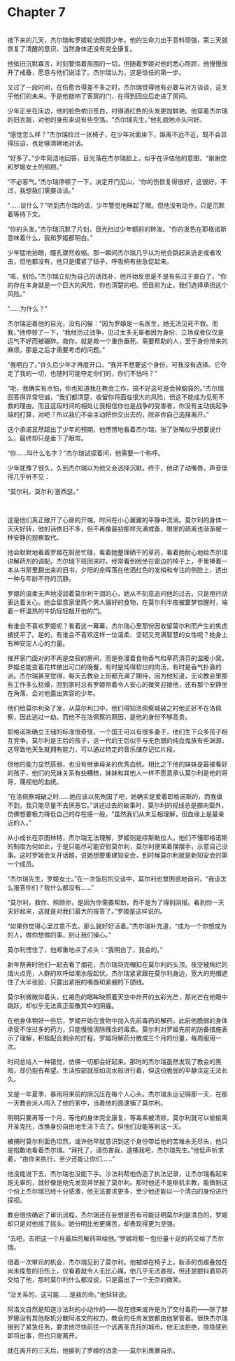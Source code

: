 # Chapter 7

<br>
接下来的几天，杰尔瑞和罗姬轮流照顾少年。他的生命力出乎意料顽强，第三天就恢复了清醒的意识，当然身体还没有完全康复。

他依旧沉默寡言，时刻警惕着周围的一切，但随着罗姬对他的悉心照顾，他慢慢放开了戒备，愿意与他们说话了。杰尔瑞认为，这是信任的第一步。

又过了一段时间，在伤愈合得差不多之时，杰尔瑞觉得他有必要与对方谈谈，这关乎他们的未来。于是他敲响了客房的门，在得到回应后走进了房间。

少年正坐在床边，他的脸色依旧苍白，衬得酒红色的头发更加鲜艳。他穿着杰尔瑞的旧衣服，对他的身形来说有些空荡。“杰尔瑞先生。”他礼貌地点头问好。

“感觉怎么样？”杰尔瑞拉过一张椅子，在少年对面坐下，距离不远不近，既不会显得压迫，也足够清晰地对话。

“好多了。”少年简洁地回答，目光落在杰尔瑞脸上，似乎在评估他的意图，“谢谢您和罗姬女士的照顾。”

“不必客气。”杰尔瑞停顿了一下，决定开门见山，“你的伤恢复得很好，这很好。不过，我想我们需要谈谈。”

“……谈什么？”听到杰尔瑞的话，少年警觉地眯起了眼。但他没有动作，只是沉默着等待下文。

“你的头发。”杰尔瑞沉默了片刻，目光扫过少年额前的碎发。“你的发色在耶格诺斯意味着什么，我和罗姬都明白。”

少年猛地抬眼，瞳孔骤然收缩。那一瞬间杰尔瑞几乎以为他会跳起来逃走或者攻击，但他都没有，他只是攥紧了毯子，呼吸稍有些急促起来。

“咳，别怕。”杰尔瑞立刻为自己的话找补，他开始反思是不是有些过于直白了，“你的存在本身就是一个巨大的风险，你也清楚的吧。但目前为止，我们选择承担这个风险。”

“……为什么？”

杰尔瑞迎着他的目光，没有闪躲：“因为罗姬是一名医生，她无法见死不救。而我，”他停顿了一下，“我经历过战争，见过太多无辜者因为身份、立场或者仅仅是运气不好而被碾碎。救你，就是救一个重伤垂死、需要帮助的人，至于身份带来的麻烦，那是之后才需要考虑的问题。”

“我明白了。”许久后少年才再度开口，“我并不想要这个身份，可我没有选择。它夺走了我的一切，也随时可能夺走你们的，你们不怕吗？”

“呃，我确实有点怕，你也知道我在教会工作，搞不好这可是会掉脑袋的。”杰尔瑞回答得异常坦诚，“我们都清楚，收留你将面临很大的风险，但这不能成为见死不救的理由。而且这段时间的相处让我相信你也是战争的受害者，你没有主动挑起争端的打算，对吧？所以我们不会主动把你交出去的，除非你自己选择离开。”

这个承诺显然超出了少年的预期，他愣愣地看着杰尔瑞，张了张嘴似乎想要说什么，最终却只是垂下了眼帘。

“你……叫什么名字？”杰尔瑞试探着问，他需要一个称呼。

少年犹豫了很久，久到杰尔瑞以为他又会选择沉默。终于，他动了动嘴唇，声音低得几乎听不见：

“莫尔利。莫尔利·塞西瑟。”

<br>

这是他们真正敞开了心扉的开端，时间在小心翼翼的平静中流淌。莫尔利的身体一天天好转，他的话依旧不多，但不再像最初那样充满戒备，眼里的疏离也渐渐被一种安静的观察取代。

他会默默地看着罗姬在厨房忙碌，看着她整理晒干的草药，看着她耐心地给杰尔瑞讲解药剂的调配。杰尔瑞下班回来时，经常看到他坐在窗边的椅子上，手里捧着一本从书房里翻出来的旧书，夕阳的余晖落在他酒红色的发梢和专注的侧脸上，透出一种与年龄不符的沉静。

罗姬的温柔无声地浸润着莫尔利干涸的心，她从不刻意追问他的过去，只是用行动表达着关心。她会留意家里两个男人偏好的食物，在莫尔利半夜被噩梦惊醒时，端着一杯温热的牛奶轻轻敲开他的门。

有谁会不喜欢罗姬呢？看着这一幕幕，杰尔瑞心里那份因收留莫尔利而产生的焦虑被抚平了。是的，有谁会不喜欢这样一位温柔、坚韧又充满智慧的女性呢？她身上有种安定人心的力量。

推开家门面对的不再是空寂的房间，而是弥漫着食物香气和草药清芬的温暖小窝。罗姬总能变着花样做出可口的晚餐，有时是炖得软烂的肉汤，有时是香气扑鼻的派。杰尔瑞甚至觉得，每天去教会上班都充满了期待，因为他知道，无论教会里那些工作多么枯燥，回到家时总有罗姬带着令人安心的微笑迎接他，还有那个安静坐在角落、会对他露出笑容的少年。

他们给莫尔利染了发，从莫尔利口中，他们得知洛佩察城破之时他正好不在洛佩察，因此逃过一劫。而他不在洛佩察的原因，是他的身份不够高贵。

耶格诺斯确立王储的标准很奇怪，一个国王可以有很多妻子，他们生下众多孩子相互竞争。莫尔利是王后的孩子，这一代的王后似乎与无色盟的纯血鬼族有些渊源，这导致他天生就拥有能力，可以通过特定的音乐储存记忆片段。

但他的能力显然孱弱，也没有继承母亲的优秀血统。相比之下他的妹妹是最被看好的孩子，他们的兄妹关系有些糟糕，妹妹和其他人一样不愿意承认莫尔利是他的哥哥，蔑视他的血统。

“在洛佩察城破之时……她应该以死殉国了吧，她确实是爱着耶格诺斯的，而我做不到，我只能尽量不去厌恶它。”讲述过去的故事时，莫尔利的视线总是挪向窗外，仿佛想要极力降低自己的存在感一般，“虽然我们从未互相理解，但血缘上是最亲近的人。”

从小成长在奈图林特，杰尔瑞无法理解，罗姬则是缪斯勒拉人。他们不懂耶格诺斯的制度为何如此，于是只能尽可能安慰莫尔利，莫尔利便笑着摆摆手，示意自己没事。这时罗姬会叉开话题，说她想要重建知安会，到时候莫尔利就是新知安会的第一个成员。

“杰尔瑞先生，罗姬女士。”在一次饭后的交谈中，莫尔利也曾困惑地询问，“我该怎么报答你们？我什么都没有……”

“莫尔利，救你、照顾你，是因为你需要帮助，而不是为了得到回报。看到你一天天好起来，这就是对我们最大的报答了。”罗姬是这样说的。

“如果你觉得心里过意不去，那么就好好活着。”杰尔瑞补充道，“成为一个你想成为的人，做你想做的事，别让我们操心。”

莫尔利愣住了，他郑重地点了点头：“我明白了，我会的。”

新年祭典时他们一起去看了烟花，杰尔瑞将兜帽扣在莫尔利的头顶。夜空被绚烂的烟火点亮，人群的欢呼如潮水般起伏。杰尔瑞紧紧跟在莫尔利身边，宽大的兜帽遮住了大半张脸，只露出紧抿的嘴唇和紧绷的下颌线。

莫尔利微微仰着头，红褐色的眼眸映照着天空中炸开的五彩光芒，那光芒在他眼中跳跃，却似乎无法真正驱散其中的阴霾。

在他身体稍好一些后，罗姬开始在食物中加入先前毒药的解药。此前他脆弱的身体承受不住过多的药力，只能慢慢清除残余的毒素。莫尔利对罗姬先前的防备措施表示了理解，积极配合剩余的疗程，罗姬将解药分散成三个月的份量，每周服用一次。

时间总给人一种错觉，仿佛一切都会好起来。那时的杰尔瑞虽然发现了教会的黑暗，却仍抱有希望。生活按部就班如流水般进行着，但这份脆弱的平静注定无法长久。

又是一年夏季，暴雨将来前的阴沉压在每个人心头。杰尔瑞永远记得那一天，在那一天教会派人闯入了他的家中，当着他的面逮捕了莫尔利。

明明只要再等一个月，等他的身体完全康复，等毒素被清除，莫尔利就可以偷偷离开圣克托，改换身份自由地生活下去了。但他们没能等到这一天。

被捕时莫尔利面色坦然，或许他早就意识到这个身份带给他的苦难永无尽头，他只是抱歉地看着杰尔瑞。“拜托了，请伤害我，逮捕我吧，杰尔瑞先生。”他低声祈求着，“由你来执行，至少还能让你们……”

他没能说下去，杰尔瑞也没能下手。沙法利帮他伪造了执法记录，让杰尔瑞看起来是无辜的，就好像是他先发现并举报了莫尔利。那时他还不是枢机主教，能做到这个份上杰尔瑞已经十分感激，他无法要求更多，至少他还能以一个清白的身份进行探视。

教会很快确定了审讯流程，杰尔瑞还在妄想是否有可能证明莫尔利是清白的，罗姬却只是对他摇了摇头。她分明比他更痛苦，却表现得更为坚强。

“去吧，去把这一个月最后的解药带给他。”罗姬将那一包份量十足的药交给了杰尔瑞。

借着一次审讯的机会，杰尔瑞见到了莫尔利。他被绑在椅子上，新添的伤痕叠加在尚未痊愈的旧伤上，仅看着就令人无比心痛。他几乎无法直视，但还是颤抖着将药交给了他，那时莫尔利什么都没说，只是露出了一个无奈的微笑。

“没关系的，这可能……是我的命。”他轻轻说。

阿洛文自然是知道沙法利的小动作的——现在想来或许是为了交付毒药——除了赫罗娜没有其他枢机分散阿洛文的权力，教会的任务发放都由他掌管着。很快杰尔瑞接到了紧急任务，要求他尽快前往一个远离圣克托的城市。他无法拒绝，隐隐感到即将出事，但也只能离开。

就在离开的三天后，他接到了罗姬的消息——莫尔利畏罪自杀。
